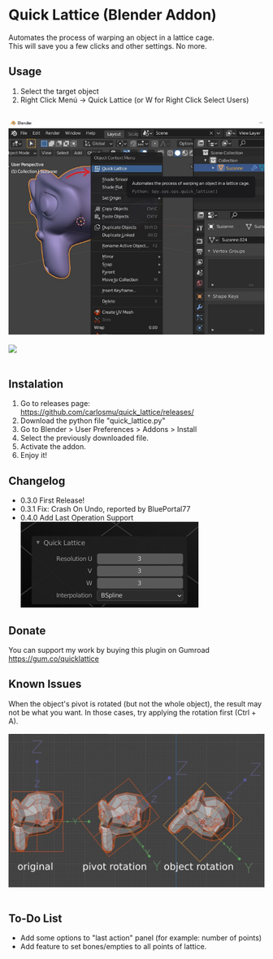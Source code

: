 # Quick Lattice (Blender Addon) 
Automates the process of warping an object in a lattice cage.  <br>
This will save you a few clicks and other settings. No more. <br>

## Usage
1. Select the target object
2. Right Click Menú -> Quick Lattice (or W for Right Click Select Users)
<br><br>
<img src="demo/quick_lattice.jpg" width="600">
<br><br>
<img src="demo/quick_lattice.gif" width="600">
<br><br>

## Instalation
1. Go to releases page: https://github.com/carlosmu/quick_lattice/releases/
2. Download the python file "quick_lattice.py"
3. Go to Blender > User Preferences > Addons > Install 
4. Select the previously downloaded file.
5. Activate the addon.
7. Enjoy it!

## Changelog
- 0.3.0 First Release!
- 0.3.1 Fix: Crash On Undo, reported by BluePortal77 
- 0.4.0 Add Last Operation Support
<br><img src="demo/last_operation.jpg" width="350"><br>


## Donate
You can support my work by buying this plugin on Gumroad https://gum.co/quicklattice

## Known Issues
When the object's pivot is rotated (but not the whole object), the result may not be what you want. In those cases, try applying the rotation first (Ctrl + A).
<br><br>
<img src="demo/known_issues.jpg" width="600">
<br><br>

## To-Do List
- Add some options to "last action" panel (for example: number of points)
- Add feature to set bones/empties to all points of lattice.
